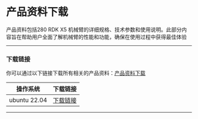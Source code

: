 # 产品资料下载
产品资料包括280 RDK X5 机械臂的详细规格、技术参数和使用说明。此部分内容旨在帮助用户全面了解机械臂的性能和功能，确保在使用过程中获得最佳体验

---

### 下载链接
你可以通过以下链接下载所有相关的产品资料：[产品资料下载](https://www.elephantrobotics.com/support/)

| 操作系统   | 下载链接 |
|------------|----------|
| ubuntu 22.04 | [下载链接](http://192.168.1.20/18-OS-img/myCobot%20280%20RDK%20X5/myCobot280_RDK_X5_20250319.zip) |

---

